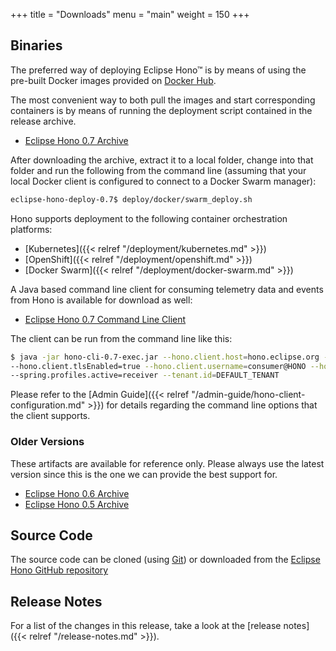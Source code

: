 +++
title = "Downloads"
menu = "main"
weight = 150
+++

## Binaries

The preferred way of deploying Eclipse Hono&trade; is by means of using the pre-built Docker images provided
on [Docker Hub](https://hub.docker.com/u/eclipse/).

The most convenient way to both pull the images and start corresponding containers is by means of running the deployment script contained in the release archive.

* [Eclipse Hono 0.7 Archive](https://www.eclipse.org/downloads/download.php?file=/hono/eclipse-hono-deploy-0.7.tar.gz)

After downloading the archive, extract it to a local folder, change into that folder and run the following from the command line (assuming that your local Docker client is configured to connect to a Docker Swarm manager):

~~~sh
eclipse-hono-deploy-0.7$ deploy/docker/swarm_deploy.sh
~~~

Hono supports deployment to the following container orchestration platforms:

* [Kubernetes]({{< relref "/deployment/kubernetes.md" >}})
* [OpenShift]({{< relref "/deployment/openshift.md" >}})
* [Docker Swarm]({{< relref "/deployment/docker-swarm.md" >}})

A Java based command line client for consuming telemetry data and events from Hono is available for download as well:

* [Eclipse Hono 0.7 Command Line Client](https://www.eclipse.org/downloads/download.php?file=/hono/hono-cli-0.7-exec.jar)

The client can be run from the command line like this:

~~~sh
$ java -jar hono-cli-0.7-exec.jar --hono.client.host=hono.eclipse.org --hono.client.port=15671 \
--hono.client.tlsEnabled=true --hono.client.username=consumer@HONO --hono.client.password=verysecret \
--spring.profiles.active=receiver --tenant.id=DEFAULT_TENANT
~~~

Please refer to the [Admin Guide]({{< relref "/admin-guide/hono-client-configuration.md" >}}) for details regarding the command line options that the client supports.

### Older Versions

These artifacts are available for reference only. Please always use the latest version since this is the one we can provide the best support for.

* [Eclipse Hono 0.6 Archive](https://www.eclipse.org/downloads/download.php?file=/hono/eclipse-hono-example-0.6.tar.gz)
* [Eclipse Hono 0.5 Archive](https://www.eclipse.org/downloads/download.php?file=/hono/eclipse-hono-example-0.5.tar.gz)

## Source Code

The source code can be cloned (using [Git](https://git-scm.com/)) or downloaded from the [Eclipse Hono GitHub repository](https://github.com/eclipse/hono)

## Release Notes

For a list of the changes in this release, take a look at the [release notes]({{< relref "/release-notes.md" >}}).
